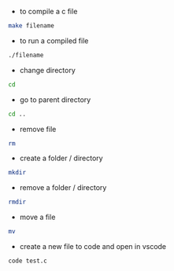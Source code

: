 - to compile a c file
```bash
make filename
```
- to run a compiled file
```bash
./filename
```
- change directory
```bash
cd
```
- go to parent directory
```bash
cd ..
```
- remove file
```bash
rm
```
- create a folder / directory
```bash
mkdir
```
- remove a folder / directory
```bash
rmdir
```
- move a file
```bash
mv
```
- create a new file to code and open in vscode
```bash
code test.c
```
